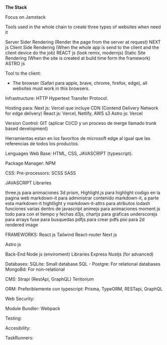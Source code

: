 **The Stack**

Focus on Jamstack

Tools used in the whole chain to create three types of websites when need it

Server Sider Rendering (Render the page from the server at request)                                 NEXT js
Client Side Rendering (When the whole app is send to the client and the client device do the job)   REACT js (look remix, modernjs)
Static Site Rendering (When the site is created at build time form the framework)                   ASTRO js

Tool to the client:

- The browser (Safari para apple, brave, chrome, firefox, edge), all websites must work in this browsers.

Infrastructure: HTTP Hypertext Transfer Protocol.

Hosting para:
    Next js: Vercel que incluye CDN (Contend Delivery Network for edge delivery)
    React js: Vercel, Netlify, AWS s3
    Astro js: Vercel

Version Control: GIT (aplicar CI/CD y un proceso de merge llamado trunk based development)

Herramientas estan en los favoritos de microsoft edge al igual que las referencias de todos los productos.

Lenguages Web Base: HTML, CSS, JAVASCRIPT (typescript).

Package Manager: NPM

CSS:
Pre-processors:
SCSS
SASS

JAVASCRIPT
Libraries

three.js		para animaciones 3d
prism, Highlight.js	para highlight codigo en la pagina web
markdown-it		para administrar contenido markdown-it, a parte esta markdown-it hightlight y markdown-it-attrs para atributos
lodash			funciones varias dentro de javascript
animejs			para animaciones
moment js 		todo para con el tiempo y fechas
d3js, chartjs		para graficas
underscorejs		para arrays
fuse			para busquedas
pdfjs 			para crear pdfs
pixi			para 2d rendered image

FRAMEWORKS:
React js
    Tailwind
    React-router
Next js

Astro js


Back-End
Node js (enviroment)
Libraries
    Express
    Nustjs (for advanced)

Databases:
SQLite: Small database
SQL - Postgre:  For relational databases
MongoBd:        For non-relational

CMS:
Strapi (RestApi, GraphQL)
Teritorium

ORM: Preferiblemente con typescript: Prisma, TypeORM, RESTapi, GraphQL

Web Security:

Module Bundler: Webpack

Testing:

Accesibility:

TaskRunners: